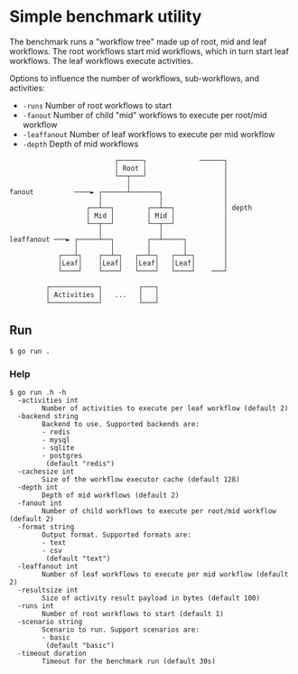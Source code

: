 # Simple benchmark utility

The benchmark runs a "workflow tree" made up of root, mid and leaf workflows. The root workflows start mid workflows, which in turn start leaf workflows. The leaf workflows execute activities.

Options to influence the number of workflows, sub-workflows, and activities:

- `-runs` Number of root workflows to start
- `-fanout` Number of child "mid" workflows to execute per root/mid workflow
- `-leaffanout` Number of leaf workflows to execute per mid workflow
- `-depth` Depth of mid workflows

```
                          ┌──────┐             ──────┐
                          │ Root │                   │
                          └──┬───┘                   │
                             │                       │
fanout          ────► ┌──────┴───────┐               │
                      │              │               │
                   ┌──┴──┐        ┌──┴──┐            │ depth
                   │ Mid │        │ Mid │            │
                   └──┬──┘        └──┬──┘            │
                      │              │               │
leaffanout ───► ┌─────┴──┐        ┌──┴─────┐         │
                │        │        │        │         │
            ┌───┴┐    ┌──┴─┐   ┌──┴─┐   ┌──┴─┐       │
            │Leaf│    │Leaf│   │Leaf│   │Leaf│       │
            └────┘    └────┘   └────┘   └────┘    ───┘

         ┌────────────┐         ┌───┐
         │ Activities │   ...   │   │
         └────────────┘         └───┘
```

## Run

```shell
$ go run .
```

### Help

```shell
$ go run .h -h
  -activities int
        Number of activities to execute per leaf workflow (default 2)
  -backend string
        Backend to use. Supported backends are:
        - redis
        - mysql
        - sqlite
        - postgres
         (default "redis")
  -cachesize int
        Size of the workflow executor cache (default 128)
  -depth int
        Depth of mid workflows (default 2)
  -fanout int
        Number of child workflows to execute per root/mid workflow (default 2)
  -format string
        Output format. Supported formats are:
        - text
        - csv
         (default "text")
  -leaffanout int
        Number of leaf workflows to execute per mid workflow (default 2)
  -resultsize int
        Size of activity result payload in bytes (default 100)
  -runs int
        Number of root workflows to start (default 1)
  -scenario string
        Scenario to run. Support scenarios are:
        - basic
         (default "basic")
  -timeout duration
        Timeout for the benchmark run (default 30s)
```